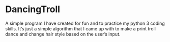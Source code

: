 # DancingTroll 
A simple program I have created for fun and to practice my python 3 coding skills. It’s just a simple algorithm that I came up with to make a print troll dance and change hair style based on the user’s input.
